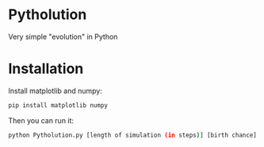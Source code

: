 # Pytholution
Very simple "evolution" in Python
# Installation
Install matplotlib and numpy:
```sh
pip install matplotlib numpy
```
Then you can run it:
```sh
python Pytholution.py [length of simulation (in steps)] [birth chance] [death chance] [replication chance]
```
